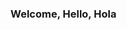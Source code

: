 ### Welcome, Hello, Hola

<!--
**Matiuribec/Matiuribec** is a ✨ _special_ ✨ repository because its `README.md` (this file) appears on your GitHub profile.

Here are some ideas to get you started:
My Name is Matias Uribe and this are some things to read and know about me...
    <ul>
        <li>I am 18 years old</li>
        <li>I am 18 years old</li>
    </ul>
- 🔭 I’m currently working on ...
    
- 🌱 I’m currently learning ...
- 👯 I’m looking to collaborate on ...
- 🤔 I’m looking for help with ...
- 💬 Ask me about ...
- 📫 How to reach me: ...
- 😄 Pronouns: ...
- ⚡ Fun fact: ...
-->
